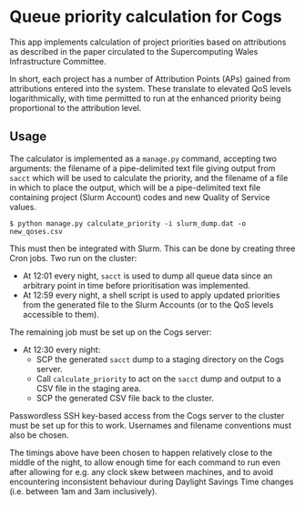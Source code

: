 # Queue priority calculation for Cogs

This app implements calculation of project priorities based on 
attributions as described in the paper circulated to the
Supercomputing Wales Infrastructure Committee.

In short, each project has a number of Attribution Points (APs)
gained from attributions entered into the system. These translate
to elevated QoS levels logarithmically, with time permitted to run
at the enhanced priority being proportional to the attribution level.


## Usage

The calculator is implemented as a `manage.py` command, accepting
two arguments: the filename of a pipe-delimited text file giving
output from `sacct` which will be used to calculate the priority, 
and the filename of a file in which to place the output, which
will be a pipe-delimited text file containing project (Slurm Account)
codes and new Quality of Service values.

```shell
$ python manage.py calculate_priority -i slurm_dump.dat -o new_qoses.csv
```

This must then be integrated with Slurm. This can be done by creating
three Cron jobs. Two run on the cluster:

* At 12:01 every night, `sacct` is used to dump all queue data since
  an arbitrary point in time before prioritisation was implemented.
* At 12:59 every night, a shell script is used to apply updated priorities
  from the generated file to the Slurm Accounts (or to the QoS levels
  accessible to them).

The remaining job must be set up on the Cogs server:

* At 12:30 every night:
  * SCP the generated `sacct` dump to a staging directory on the Cogs server.
  * Call `calculate_priority` to act on the `sacct` dump and output
    to a CSV file in the staging area.
  * SCP the generated CSV file back to the cluster.

Passwordless SSH key-based access from the Cogs server to the cluster
must be set up for this to work. Usernames and filename conventions must
also be chosen.

The timings above have been chosen to happen relatively close to the middle
of the night, to allow enough time for each command to run even after
allowing for e.g. any clock skew between machines, and to avoid encountering
inconsistent behaviour during Daylight Savings Time changes (i.e. between
1am and 3am inclusively).
